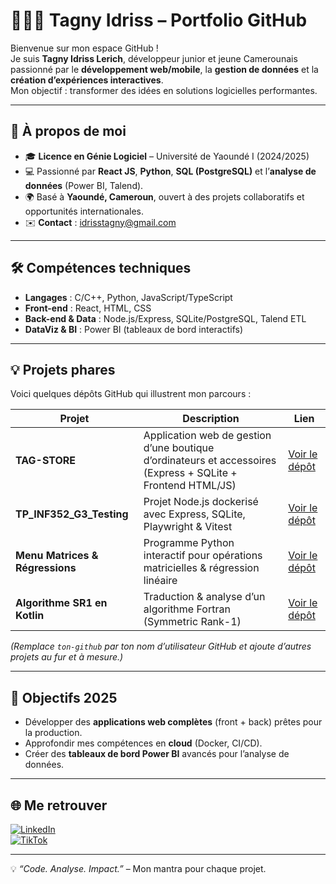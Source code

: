 # 👨🏾‍💻 Tagny Idriss – Portfolio GitHub

Bienvenue sur mon espace GitHub !  
Je suis **Tagny Idriss Lerich**, développeur junior et jeune Camerounais passionné par le **développement web/mobile**, la **gestion de données** et la **création d’expériences interactives**.  
Mon objectif : transformer des idées en solutions logicielles performantes.

---

## 🚀 À propos de moi
- 🎓 **Licence en Génie Logiciel** – Université de Yaoundé I (2024/2025)  
- 💻 Passionné par **React JS**, **Python**, **SQL (PostgreSQL)** et l’**analyse de données** (Power BI, Talend).  
- 🌍 Basé à **Yaoundé, Cameroun**, ouvert à des projets collaboratifs et opportunités internationales.  
- ✉️ **Contact** : [idrisstagny@gmail.com](mailto:idrisstagny@gmail.com)

---

## 🛠️ Compétences techniques
- **Langages** : C/C++, Python, JavaScript/TypeScript  
- **Front-end** : React, HTML, CSS  
- **Back-end & Data** : Node.js/Express, SQLite/PostgreSQL, Talend ETL  
- **DataViz & BI** : Power BI (tableaux de bord interactifs)

---

## 💡 Projets phares
Voici quelques dépôts GitHub qui illustrent mon parcours :

| Projet | Description | Lien |
|-------|-------------|------|
| **TAG-STORE** | Application web de gestion d’une boutique d’ordinateurs et accessoires (Express + SQLite + Frontend HTML/JS) | [Voir le dépôt](https://github.com/ton-github/tag-store) |
| **TP_INF352_G3_Testing** | Projet Node.js dockerisé avec Express, SQLite, Playwright & Vitest | [Voir le dépôt](https://github.com/ton-github/tp_inf352_g3_testing) |
| **Menu Matrices & Régressions** | Programme Python interactif pour opérations matricielles & régression linéaire | [Voir le dépôt](https://github.com/ton-github/menu-matrices) |
| **Algorithme SR1 en Kotlin** | Traduction & analyse d’un algorithme Fortran (Symmetric Rank-1) | [Voir le dépôt](https://github.com/ton-github/sr1-kotlin) |

*(Remplace `ton-github` par ton nom d’utilisateur GitHub et ajoute d’autres projets au fur et à mesure.)*

---

## 🎯 Objectifs 2025
- Développer des **applications web complètes** (front + back) prêtes pour la production.  
- Approfondir mes compétences en **cloud** (Docker, CI/CD).  
- Créer des **tableaux de bord Power BI** avancés pour l’analyse de données.

---

## 🌐 Me retrouver
[![LinkedIn](https://img.shields.io/badge/LinkedIn-Tagny_Idriss-blue)](https://www.linkedin.com/in/tonlinkedin)  
[![TikTok](https://img.shields.io/badge/TikTok-TAG_STORE-black)](https://www.tiktok.com/@tag_store)

---

💡 *“Code. Analyse. Impact.”* – Mon mantra pour chaque projet.
